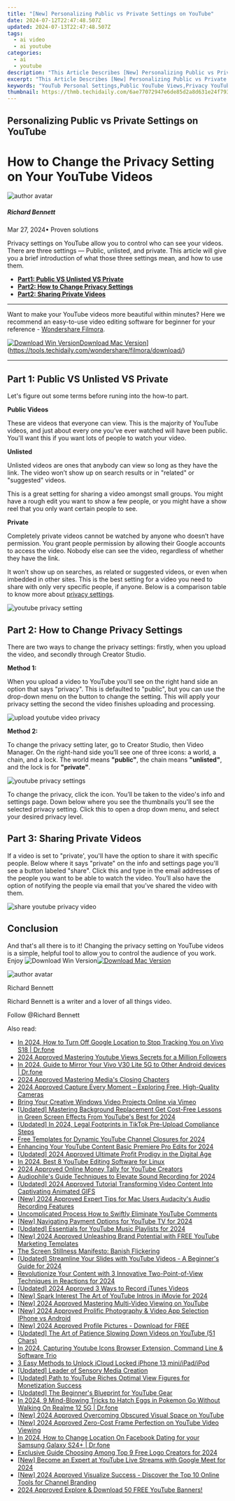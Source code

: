 ```yaml
---
title: "[New] Personalizing Public vs Private Settings on YouTube"
date: 2024-07-12T22:47:48.507Z
updated: 2024-07-13T22:47:48.507Z
tags:
  - ai video
  - ai youtube
categories:
  - ai
  - youtube
description: "This Article Describes [New] Personalizing Public vs Private Settings on YouTube"
excerpt: "This Article Describes [New] Personalizing Public vs Private Settings on YouTube"
keywords: "YouTub Personal Settings,Public YouTube Views,Privacy YouTube Settings,YouTube Profile Customization,Private Video Options,Public Channel Preferences,Personalized YouTube Privacy"
thumbnail: https://thmb.techidaily.com/6ae77072947e6de85d2a8d631e24f7937491d0d11e8e4a458198601a87eb9beb.jpg
---
```


## Personalizing Public vs Private Settings on YouTube

# How to Change the Privacy Setting on Your YouTube Videos
![author avatar](https://images.wondershare.com/filmora/article-images/richard-bennett.jpg)

##### Richard Bennett

 Mar 27, 2024• Proven solutions

 Privacy settings on YouTube allow you to control who can see your videos. There are three settings — Public, unlisted, and private. This article will give you a brief introduction of what those three settings mean, and how to use them.

* [**Part1: Public VS Unlisted VS Private**](#part1)
* [**Part2: How to Change Privacy Settings**](#part2)
* [**Part2: Sharing Private Videos**](#part3)

---

 Want to make your YouTube videos more beautiful within minutes? Here we recommend an easy-to-use video editing software for beginner for your reference - [Wondershare Filmora](https://tools.techidaily.com/wondershare/filmora/download/).

[![Download Win Version](https://images.wondershare.com/filmora/guide/download-btn-win.jpg)](https://tools.techidaily.com/wondershare/filmora/download/)[Download Mac Version](https://images.wondershare.com/filmora/guide/download-btn-mac.jpg)](https://tools.techidaily.com/wondershare/filmora/download/)

---

## Part 1: Public VS Unlisted VS Private

 Let's figure out some terms before runing into the how-to part.

 **Public Videos**

 These are videos that everyone can view. This is the majority of YouTube videos, and just about every one you’ve ever watched will have been public. You'll want this if you want lots of people to watch your video.

 **Unlisted**

 Unlisted videos are ones that anybody can view so long as they have the link. The video won’t show up on search results or in "related" or "suggested" videos.

 This is a great setting for sharing a video amongst small groups. You might have a rough edit you want to show a few people, or you might have a show reel that you only want certain people to see.

 **Private**

 Completely private videos cannot be watched by anyone who doesn’t have permission. You grant people permission by allowing their Google accounts to access the video. Nobody else can see the video, regardless of whether they have the link.

 It won’t show up on searches, as related or suggested videos, or even when imbedded in other sites. This is the best setting for a video you need to share with only very specific people, if anyone. Below is a comparison table to know more about [privacy settings](https://support.google.com/youtube/answer/157177?co=GENIE.Platform%3DDesktop&hl=en&oco=1).

![youtube privacy setting](https://images.wondershare.com/filmora/article-images/youtube-privacy-setting.JPG)

## Part 2: How to Change Privacy Settings

 There are two ways to change the privacy settings: firstly, when you upload the video, and secondly through Creator Studio.

**Method 1:**

 When you upload a video to YouTube you'll see on the right hand side an option that says "privacy". This is defaulted to "public", but you can use the drop-down menu on the button to change the setting. This will apply your privacy setting the second the video finishes uploading and processing.

![upload youtube video privacy](https://images.wondershare.com/filmora/article-images/upload-youtube-video-privacy.jpg)

**Method 2:**

 To change the privacy setting later, go to Creator Studio, then Video Manager. On the right-hand side you’ll see one of three icons: a world, a chain, and a lock. The world means **"public"**, the chain means **"unlisted"**, and the lock is for **"private"**.

![youtube privacy settings](https://images.wondershare.com/filmora/article-images/unlisted-video.JPG)

 To change the privacy, click the icon. You’ll be taken to the video's info and settings page. Down below where you see the thumbnails you'll see the selected privacy setting. Click this to open a drop down menu, and select your desired privacy level.

## Part 3: Sharing Private Videos

 If a video is set to "private', you'll have the option to share it with specific people. Below where it says "private" on the info and settings page you'll see a button labeled "share". Click this and type in the email addresses of the people you want to be able to watch the video. You’ll also have the option of notifying the people via email that you’ve shared the video with them.

![share youtube privacy video](https://images.wondershare.com/filmora/article-images/share-private-video.JPG)

## Conclusion

 And that's all there is to it! Changing the privacy setting on YouTube videos is a simple, helpful tool to allow you to control the audience of you work. Enjoy ![![Download Win Version](https://images.wondershare.com/filmora/guide/download-btn-win.jpg)](https://tools.techidaily.com/wondershare/filmora/download/)[![Download Mac Version](https://images.wondershare.com/filmora/guide/download-btn-mac.jpg)](https://tools.techidaily.com/wondershare/filmora/download/)

![author avatar](https://images.wondershare.com/filmora/article-images/richard-bennett.jpg)

Richard Bennett

Richard Bennett is a writer and a lover of all things video.

Follow @Richard Bennett


<ins class="adsbygoogle"
     style="display:block"
     data-ad-format="autorelaxed"
     data-ad-client="ca-pub-7571918770474297"
     data-ad-slot="1223367746"></ins>



<ins class="adsbygoogle"
     style="display:block"
     data-ad-client="ca-pub-7571918770474297"
     data-ad-slot="8358498916"
     data-ad-format="auto"
     data-full-width-responsive="true"></ins>



<span class="atpl-alsoreadstyle">Also read:</span>
<div><ul>
<li><a href="https://android-location-track.techidaily.com/in-2024-how-to-turn-off-google-location-to-stop-tracking-you-on-vivo-s18-drfone-by-drfone-virtual-android/"><u>In 2024, How to Turn Off Google Location to Stop Tracking You on Vivo S18 | Dr.fone</u></a></li>
<li><a href="https://youtube-tips.techidaily.com/approved-mastering-youtube-views-secrets-for-a-million-followers/"><u>2024 Approved  Mastering Youtube Views  Secrets for a Million Followers</u></a></li>
<li><a href="https://screen-mirror.techidaily.com/in-2024-guide-to-mirror-your-vivo-v30-lite-5g-to-other-android-devices-drfone-by-drfone-android/"><u>In 2024, Guide to Mirror Your Vivo V30 Lite 5G to Other Android devices | Dr.fone</u></a></li>
<li><a href="https://youtube-tips.techidaily.com/approved-mastering-medias-closing-chapters/"><u>2024 Approved  Mastering Media's Closing Chapters</u></a></li>
<li><a href="https://screen-video-capture.techidaily.com/2024-approved-capture-every-moment-exploring-free-high-quality-cameras/"><u>2024 Approved  Capture Every Moment – Exploring Free, High-Quality Cameras</u></a></li>
<li><a href="https://vimeo-videos.techidaily.com/bring-your-creative-windows-video-projects-online-via-vimeo/"><u>Bring Your Creative Windows Video Projects Online via Vimeo</u></a></li>
<li><a href="https://youtube-tips.techidaily.com/ed-mastering-background-replacement-get-cost-free-lessons-in-green-screen-effects-from-youtubes-best-for-2024/"><u>[Updated] Mastering Background Replacement  Get Cost-Free Lessons in Green Screen Effects From YouTube's Best for 2024</u></a></li>
<li><a href="https://tiktok-videos.techidaily.com/updated-in-2024-legal-footprints-in-tiktok-pre-upload-compliance-steps/"><u>[Updated] In 2024, Legal Footprints in TikTok  Pre-Upload Compliance Steps</u></a></li>
<li><a href="https://youtube-tips.techidaily.com/templates-for-dynamic-youtube-channel-closures-for-2024/"><u>Free Templates for Dynamic YouTube Channel Closures for 2024</u></a></li>
<li><a href="https://youtube-tips.techidaily.com/cing-your-youtube-content-basic-premiere-pro-edits-for-2024/"><u>Enhancing Your YouTube Content  Basic Premiere Pro Edits for 2024</u></a></li>
<li><a href="https://youtube-tips.techidaily.com/ed-2024-approved-ultimate-profit-prodigy-in-the-digital-age/"><u>[Updated] 2024 Approved  Ultimate Profit Prodigy in the Digital Age</u></a></li>
<li><a href="https://youtube-tips.techidaily.com/24-best-8-youtube-editing-software-for-linux/"><u>In 2024, Best 8 YouTube Editing Software for Linux</u></a></li>
<li><a href="https://youtube-tips.techidaily.com/approved-online-money-tally-for-youtube-creators/"><u>2024 Approved  Online Money Tally for YouTube Creators</u></a></li>
<li><a href="https://youtube-tips.techidaily.com/philes-guide-techniques-to-elevate-sound-recording-for-2024/"><u>Audiophile's Guide  Techniques to Elevate Sound Recording for 2024</u></a></li>
<li><a href="https://youtube-tips.techidaily.com/ed-2024-approved-tutorial-transforming-video-content-into-captivating-animated-gifs/"><u>[Updated] 2024 Approved  Tutorial  Transforming Video Content Into Captivating Animated GIFS</u></a></li>
<li><a href="https://screen-mirroring-recording.techidaily.com/new-2024-approved-expert-tips-for-mac-users-audacitys-audio-recording-features/"><u>[New] 2024 Approved  Expert Tips for Mac Users  Audacity's Audio Recording Features</u></a></li>
<li><a href="https://youtube-tips.techidaily.com/plicated-process-how-to-swiftly-eliminate-youtube-comments/"><u>Uncomplicated Process  How to Swiftly Eliminate YouTube Comments</u></a></li>
<li><a href="https://youtube-tips.techidaily.com/avigating-payment-options-for-youtube-tv-for-2024/"><u>[New] Navigating Payment Options for YouTube TV for 2024</u></a></li>
<li><a href="https://youtube-tips.techidaily.com/ed-essentials-for-youtube-music-playlists-for-2024/"><u>[Updated] Essentials for YouTube Music Playlists for 2024</u></a></li>
<li><a href="https://youtube-tips.techidaily.com/024-approved-unleashing-brand-potential-with-free-youtube-marketing-templates/"><u>[New] 2024 Approved  Unleashing Brand Potential with FREE YouTube Marketing Templates</u></a></li>
<li><a href="https://graphic-issues.techidaily.com/the-screen-stillness-manifesto-banish-flickering/"><u>The Screen Stillness Manifesto: Banish Flickering</u></a></li>
<li><a href="https://youtube-tips.techidaily.com/ed-streamline-your-slides-with-youtube-videos-a-beginners-guide-for-2024/"><u>[Updated] Streamline Your Slides with YouTube Videos - A Beginner's Guide for 2024</u></a></li>
<li><a href="https://youtube-tips.techidaily.com/utionize-your-content-with-3-innovative-two-point-of-view-techniques-in-reactions-for-2024/"><u>Revolutionize Your Content with 3 Innovative Two-Point-of-View Techniques in Reactions for 2024</u></a></li>
<li><a href="https://visual-screen-recording.techidaily.com/updated-2024-approved-3-ways-to-record-itunes-videos/"><u>[Updated] 2024 Approved  3 Ways to Record iTunes Videos</u></a></li>
<li><a href="https://youtube-tips.techidaily.com/park-interest-the-art-of-youtube-intros-in-imovie-for-2024/"><u>[New] Spark Interest  The Art of YouTube Intros in iMovie for 2024</u></a></li>
<li><a href="https://youtube-tips.techidaily.com/024-approved-mastering-multi-video-viewing-on-youtube/"><u>[New] 2024 Approved  Mastering Multi-Video Viewing on YouTube</u></a></li>
<li><a href="https://youtube-tips.techidaily.com/024-approved-prolific-photography-and-video-app-selection-iphone-vs-android/"><u>[New] 2024 Approved  Prolific Photography & Video App Selection  IPhone vs Android</u></a></li>
<li><a href="https://youtube-tips.techidaily.com/024-approved-profile-pictures-download-for-free/"><u>[New] 2024 Approved  Profile Pictures - Download for FREE</u></a></li>
<li><a href="https://youtube-tips.techidaily.com/ed-the-art-of-patience-slowing-down-videos-on-youtube-51-chars/"><u>[Updated] The Art of Patience  Slowing Down Videos on YouTube (51 Chars)</u></a></li>
<li><a href="https://youtube-tips.techidaily.com/24-capturing-youtube-icons-browser-extension-command-line-and-software-trio/"><u>In 2024, Capturing Youtube Icons  Browser Extension, Command Line & Software Trio</u></a></li>
<li><a href="https://activate-lock.techidaily.com/3-easy-methods-to-unlock-icloud-locked-iphone-13-miniipadipod-by-drfone-ios/"><u>3 Easy Methods to Unlock iCloud Locked iPhone 13 mini/iPad/iPod</u></a></li>
<li><a href="https://youtube-tips.techidaily.com/ed-leader-of-sensory-media-creation/"><u>[Updated] Leader of Sensory Media Creation</u></a></li>
<li><a href="https://youtube-tips.techidaily.com/ed-path-to-youtube-riches-optimal-view-figures-for-monetization-success/"><u>[Updated] Path to YouTube Riches  Optimal View Figures for Monetization Success</u></a></li>
<li><a href="https://youtube-tips.techidaily.com/ed-the-beginners-blueprint-for-youtube-gear/"><u>[Updated] The Beginner's Blueprint for YouTube Gear</u></a></li>
<li><a href="https://pokemon-go-android.techidaily.com/in-2024-9-mind-blowing-tricks-to-hatch-eggs-in-pokemon-go-without-walking-on-realme-12-5g-drfone-by-drfone-virtual-android/"><u>In 2024, 9 Mind-Blowing Tricks to Hatch Eggs in Pokemon Go Without Walking On Realme 12 5G | Dr.fone</u></a></li>
<li><a href="https://youtube-tips.techidaily.com/024-approved-overcoming-obscured-visual-space-on-youtube/"><u>[New] 2024 Approved  Overcoming Obscured Visual Space on YouTube</u></a></li>
<li><a href="https://youtube-tips.techidaily.com/024-approved-zero-cost-frame-perfection-on-youtube-video-viewing/"><u>[New] 2024 Approved  Zero-Cost Frame Perfection on YouTube Video Viewing</u></a></li>
<li><a href="https://location-social.techidaily.com/in-2024-how-to-change-location-on-facebook-dating-for-your-samsung-galaxy-s24plus-drfone-by-drfone-virtual-android/"><u>In 2024, How to Change Location On Facebook Dating for your Samsung Galaxy S24+ | Dr.fone</u></a></li>
<li><a href="https://youtube-tips.techidaily.com/sive-guide-choosing-among-top-9-free-logo-creators-for-2024/"><u>Exclusive Guide  Choosing Among Top 9 Free Logo Creators for 2024</u></a></li>
<li><a href="https://youtube-tips.techidaily.com/ecome-an-expert-at-youtube-live-streams-with-google-meet-for-2024/"><u>[New] Become an Expert at YouTube Live Streams with Google Meet for 2024</u></a></li>
<li><a href="https://youtube-tips.techidaily.com/024-approved-visualize-success-discover-the-top-10-online-tools-for-channel-branding/"><u>[New] 2024 Approved  Visualize Success - Discover the Top 10 Online Tools for Channel Branding</u></a></li>
<li><a href="https://youtube-tips.techidaily.com/approved-explore-and-download-50-free-youtube-banners/"><u>2024 Approved  Explore & Download  50 FREE YouTube Banners!</u></a></li>
</ul></div>
